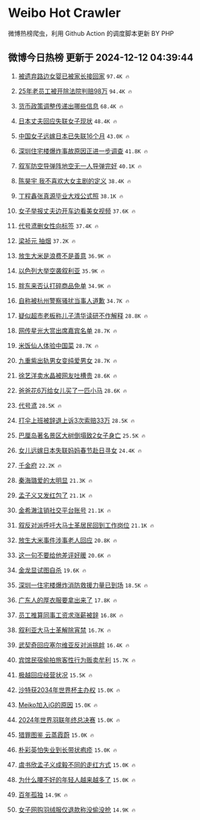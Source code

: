 # Weibo Hot Crawler 



微博热榜爬虫，利用 Github Action 的调度脚本更新 BY PHP 


## 微博今日热榜 更新于 2024-12-12 04:39:44 
1. [被遗弃路边女婴已被家长接回家](https://s.weibo.com/weibo?q=%23%E8%A2%AB%E9%81%97%E5%BC%83%E8%B7%AF%E8%BE%B9%E5%A5%B3%E5%A9%B4%E5%B7%B2%E8%A2%AB%E5%AE%B6%E9%95%BF%E6%8E%A5%E5%9B%9E%E5%AE%B6%23&t=31&band_rank=1&Refer=top) `97.4K 🔥` 

1. [25年老员工被开除法院判赔98万](https://s.weibo.com/weibo?q=%2325%E5%B9%B4%E8%80%81%E5%91%98%E5%B7%A5%E8%A2%AB%E5%BC%80%E9%99%A4%E6%B3%95%E9%99%A2%E5%88%A4%E8%B5%9498%E4%B8%87%23&t=31&band_rank=2&Refer=top) `94.4K 🔥` 

1. [货币政策调整传递出哪些信息](https://s.weibo.com/weibo?q=%23%E8%B4%A7%E5%B8%81%E6%94%BF%E7%AD%96%E8%B0%83%E6%95%B4%E4%BC%A0%E9%80%92%E5%87%BA%E5%93%AA%E4%BA%9B%E4%BF%A1%E6%81%AF%23&t=31&band_rank=3&Refer=top) `68.4K 🔥` 

1. [日本丈夫回应失联女子现状](https://s.weibo.com/weibo?q=%23%E6%97%A5%E6%9C%AC%E4%B8%88%E5%A4%AB%E5%9B%9E%E5%BA%94%E5%A4%B1%E8%81%94%E5%A5%B3%E5%AD%90%E7%8E%B0%E7%8A%B6%23&t=31&band_rank=4&Refer=top) `48.4K 🔥` 

1. [中国女子远嫁日本已失联16个月](https://s.weibo.com/weibo?q=%23%E4%B8%AD%E5%9B%BD%E5%A5%B3%E5%AD%90%E8%BF%9C%E5%AB%81%E6%97%A5%E6%9C%AC%E5%B7%B2%E5%A4%B1%E8%81%9416%E4%B8%AA%E6%9C%88%23&t=31&band_rank=5&Refer=top) `43.0K 🔥` 

1. [深圳住宅楼爆炸事故原因正进一步调查](https://s.weibo.com/weibo?q=%23%E6%B7%B1%E5%9C%B3%E4%BD%8F%E5%AE%85%E6%A5%BC%E7%88%86%E7%82%B8%E4%BA%8B%E6%95%85%E5%8E%9F%E5%9B%A0%E6%AD%A3%E8%BF%9B%E4%B8%80%E6%AD%A5%E8%B0%83%E6%9F%A5%23&t=31&band_rank=6&Refer=top) `41.8K 🔥` 

1. [叙军防空导弹阵地空无一人导弹完好](https://s.weibo.com/weibo?q=%23%E5%8F%99%E5%86%9B%E9%98%B2%E7%A9%BA%E5%AF%BC%E5%BC%B9%E9%98%B5%E5%9C%B0%E7%A9%BA%E6%97%A0%E4%B8%80%E4%BA%BA%E5%AF%BC%E5%BC%B9%E5%AE%8C%E5%A5%BD%23&t=31&band_rank=7&Refer=top) `40.1K 🔥` 

1. [陈昊宇 我不喜欢大女主剧的定义](https://s.weibo.com/weibo?q=%E9%99%88%E6%98%8A%E5%AE%87%20%E6%88%91%E4%B8%8D%E5%96%9C%E6%AC%A2%E5%A4%A7%E5%A5%B3%E4%B8%BB%E5%89%A7%E7%9A%84%E5%AE%9A%E4%B9%89&t=31&band_rank=8&Refer=top) `38.4K 🔥` 

1. [丁程鑫张真源毕业大戏公式照](https://s.weibo.com/weibo?q=%E4%B8%81%E7%A8%8B%E9%91%AB%E5%BC%A0%E7%9C%9F%E6%BA%90%E6%AF%95%E4%B8%9A%E5%A4%A7%E6%88%8F%E5%85%AC%E5%BC%8F%E7%85%A7&t=31&band_rank=9&Refer=top) `38.1K 🔥` 

1. [女子举报丈夫边开车边看美女视频](https://s.weibo.com/weibo?q=%23%E5%A5%B3%E5%AD%90%E4%B8%BE%E6%8A%A5%E4%B8%88%E5%A4%AB%E8%BE%B9%E5%BC%80%E8%BD%A6%E8%BE%B9%E7%9C%8B%E7%BE%8E%E5%A5%B3%E8%A7%86%E9%A2%91%23&t=31&band_rank=10&Refer=top) `37.6K 🔥` 

1. [代号鸢删女性向标签](https://s.weibo.com/weibo?q=%E4%BB%A3%E5%8F%B7%E9%B8%A2%E5%88%A0%E5%A5%B3%E6%80%A7%E5%90%91%E6%A0%87%E7%AD%BE&t=31&band_rank=11&Refer=top) `37.4K 🔥` 

1. [梁祯元 抽烟](https://s.weibo.com/weibo?q=%E6%A2%81%E7%A5%AF%E5%85%83%20%E6%8A%BD%E7%83%9F&t=31&band_rank=12&Refer=top) `37.2K 🔥` 

1. [放生大米是浪费不是善意](https://s.weibo.com/weibo?q=%23%E6%94%BE%E7%94%9F%E5%A4%A7%E7%B1%B3%E6%98%AF%E6%B5%AA%E8%B4%B9%E4%B8%8D%E6%98%AF%E5%96%84%E6%84%8F%23&t=31&band_rank=13&Refer=top) `36.9K 🔥` 

1. [以色列大举空袭叙利亚](https://s.weibo.com/weibo?q=%23%E4%BB%A5%E8%89%B2%E5%88%97%E5%A4%A7%E4%B8%BE%E7%A9%BA%E8%A2%AD%E5%8F%99%E5%88%A9%E4%BA%9A%23&t=31&band_rank=14&Refer=top) `35.9K 🔥` 

1. [胖东来否认打碎商品免单](https://s.weibo.com/weibo?q=%23%E8%83%96%E4%B8%9C%E6%9D%A5%E5%90%A6%E8%AE%A4%E6%89%93%E7%A2%8E%E5%95%86%E5%93%81%E5%85%8D%E5%8D%95%23&t=31&band_rank=15&Refer=top) `34.9K 🔥` 

1. [自称被杭州警察骚扰当事人道歉](https://s.weibo.com/weibo?q=%23%E8%87%AA%E7%A7%B0%E8%A2%AB%E6%9D%AD%E5%B7%9E%E8%AD%A6%E5%AF%9F%E9%AA%9A%E6%89%B0%E5%BD%93%E4%BA%8B%E4%BA%BA%E9%81%93%E6%AD%89%23&t=31&band_rank=16&Refer=top) `34.7K 🔥` 

1. [疑似超市老板称儿子清华读研不作解释](https://s.weibo.com/weibo?q=%23%E7%96%91%E4%BC%BC%E8%B6%85%E5%B8%82%E8%80%81%E6%9D%BF%E7%A7%B0%E5%84%BF%E5%AD%90%E6%B8%85%E5%8D%8E%E8%AF%BB%E7%A0%94%E4%B8%8D%E4%BD%9C%E8%A7%A3%E9%87%8A%23&t=31&band_rank=17&Refer=top) `28.8K 🔥` 

1. [网传星光大赏出席嘉宾名单](https://s.weibo.com/weibo?q=%23%E7%BD%91%E4%BC%A0%E6%98%9F%E5%85%89%E5%A4%A7%E8%B5%8F%E5%87%BA%E5%B8%AD%E5%98%89%E5%AE%BE%E5%90%8D%E5%8D%95%23&t=31&band_rank=18&Refer=top) `28.7K 🔥` 

1. [米饭仙人体验中国菜](https://s.weibo.com/weibo?q=%23%E7%B1%B3%E9%A5%AD%E4%BB%99%E4%BA%BA%E4%BD%93%E9%AA%8C%E4%B8%AD%E5%9B%BD%E8%8F%9C%23&t=31&band_rank=19&Refer=top) `28.7K 🔥` 

1. [九重紫出轨男女变纯爱男女](https://s.weibo.com/weibo?q=%E4%B9%9D%E9%87%8D%E7%B4%AB%E5%87%BA%E8%BD%A8%E7%94%B7%E5%A5%B3%E5%8F%98%E7%BA%AF%E7%88%B1%E7%94%B7%E5%A5%B3&t=31&band_rank=20&Refer=top) `28.7K 🔥` 

1. [徐艺洋卖水晶被网友吐槽贵](https://s.weibo.com/weibo?q=%23%E5%BE%90%E8%89%BA%E6%B4%8B%E5%8D%96%E6%B0%B4%E6%99%B6%E8%A2%AB%E7%BD%91%E5%8F%8B%E5%90%90%E6%A7%BD%E8%B4%B5%23&t=31&band_rank=21&Refer=top) `28.6K 🔥` 

1. [爸爸花6万给女儿买了一匹小马](https://s.weibo.com/weibo?q=%23%E7%88%B8%E7%88%B8%E8%8A%B16%E4%B8%87%E7%BB%99%E5%A5%B3%E5%84%BF%E4%B9%B0%E4%BA%86%E4%B8%80%E5%8C%B9%E5%B0%8F%E9%A9%AC%23&t=31&band_rank=22&Refer=top) `28.6K 🔥` 

1. [代号鸢](https://s.weibo.com/weibo?q=%E4%BB%A3%E5%8F%B7%E9%B8%A2&t=31&band_rank=23&Refer=top) `28.5K 🔥` 

1. [打伞上班被辞退上诉3次索赔33万](https://s.weibo.com/weibo?q=%23%E6%89%93%E4%BC%9E%E4%B8%8A%E7%8F%AD%E8%A2%AB%E8%BE%9E%E9%80%80%E4%B8%8A%E8%AF%893%E6%AC%A1%E7%B4%A2%E8%B5%9433%E4%B8%87%23&t=31&band_rank=24&Refer=top) `28.5K 🔥` 

1. [巴厘岛著名景区大树倒塌致2女子身亡](https://s.weibo.com/weibo?q=%23%E5%B7%B4%E5%8E%98%E5%B2%9B%E8%91%97%E5%90%8D%E6%99%AF%E5%8C%BA%E5%A4%A7%E6%A0%91%E5%80%92%E5%A1%8C%E8%87%B42%E5%A5%B3%E5%AD%90%E8%BA%AB%E4%BA%A1%23&t=31&band_rank=25&Refer=top) `25.5K 🔥` 

1. [女儿远嫁日本失联妈妈春节赴日寻女](https://s.weibo.com/weibo?q=%23%E5%A5%B3%E5%84%BF%E8%BF%9C%E5%AB%81%E6%97%A5%E6%9C%AC%E5%A4%B1%E8%81%94%E5%A6%88%E5%A6%88%E6%98%A5%E8%8A%82%E8%B5%B4%E6%97%A5%E5%AF%BB%E5%A5%B3%23&t=31&band_rank=26&Refer=top) `24.4K 🔥` 

1. [千金府](https://s.weibo.com/weibo?q=%E5%8D%83%E9%87%91%E5%BA%9C&t=31&band_rank=27&Refer=top) `22.2K 🔥` 

1. [秦海璐爱的太明显](https://s.weibo.com/weibo?q=%E7%A7%A6%E6%B5%B7%E7%92%90%E7%88%B1%E7%9A%84%E5%A4%AA%E6%98%8E%E6%98%BE&t=31&band_rank=28&Refer=top) `21.3K 🔥` 

1. [孟子义又发红包了](https://s.weibo.com/weibo?q=%23%E5%AD%9F%E5%AD%90%E4%B9%89%E5%8F%88%E5%8F%91%E7%BA%A2%E5%8C%85%E4%BA%86%23&t=31&band_rank=29&Refer=top) `21.1K 🔥` 

1. [金希澈注销社交平台账号](https://s.weibo.com/weibo?q=%23%E9%87%91%E5%B8%8C%E6%BE%88%E6%B3%A8%E9%94%80%E7%A4%BE%E4%BA%A4%E5%B9%B3%E5%8F%B0%E8%B4%A6%E5%8F%B7%23&t=31&band_rank=30&Refer=top) `21.1K 🔥` 

1. [叙反对派呼吁大马士革居民回到工作岗位](https://s.weibo.com/weibo?q=%23%E5%8F%99%E5%8F%8D%E5%AF%B9%E6%B4%BE%E5%91%BC%E5%90%81%E5%A4%A7%E9%A9%AC%E5%A3%AB%E9%9D%A9%E5%B1%85%E6%B0%91%E5%9B%9E%E5%88%B0%E5%B7%A5%E4%BD%9C%E5%B2%97%E4%BD%8D%23&t=31&band_rank=31&Refer=top) `21.1K 🔥` 

1. [放生大米事件涉事老人回应](https://s.weibo.com/weibo?q=%23%E6%94%BE%E7%94%9F%E5%A4%A7%E7%B1%B3%E4%BA%8B%E4%BB%B6%E6%B6%89%E4%BA%8B%E8%80%81%E4%BA%BA%E5%9B%9E%E5%BA%94%23&t=31&band_rank=32&Refer=top) `20.8K 🔥` 

1. [这一句不要给他差评好暖](https://s.weibo.com/weibo?q=%23%E8%BF%99%E4%B8%80%E5%8F%A5%E4%B8%8D%E8%A6%81%E7%BB%99%E4%BB%96%E5%B7%AE%E8%AF%84%E5%A5%BD%E6%9A%96%23&t=31&band_rank=33&Refer=top) `20.6K 🔥` 

1. [金龙显试图自杀](https://s.weibo.com/weibo?q=%23%E9%87%91%E9%BE%99%E6%98%BE%E8%AF%95%E5%9B%BE%E8%87%AA%E6%9D%80%23&t=31&band_rank=34&Refer=top) `19.6K 🔥` 

1. [深圳一住宅楼爆炸消防救援力量已到场](https://s.weibo.com/weibo?q=%23%E6%B7%B1%E5%9C%B3%E4%B8%80%E4%BD%8F%E5%AE%85%E6%A5%BC%E7%88%86%E7%82%B8%E6%B6%88%E9%98%B2%E6%95%91%E6%8F%B4%E5%8A%9B%E9%87%8F%E5%B7%B2%E5%88%B0%E5%9C%BA%23&t=31&band_rank=35&Refer=top) `18.5K 🔥` 

1. [广东人的厚衣服要拿出来了](https://s.weibo.com/weibo?q=%23%E5%B9%BF%E4%B8%9C%E4%BA%BA%E7%9A%84%E5%8E%9A%E8%A1%A3%E6%9C%8D%E8%A6%81%E6%8B%BF%E5%87%BA%E6%9D%A5%E4%BA%86%23&t=31&band_rank=36&Refer=top) `17.8K 🔥` 

1. [员工推算同事工资求涨薪被辞](https://s.weibo.com/weibo?q=%23%E5%91%98%E5%B7%A5%E6%8E%A8%E7%AE%97%E5%90%8C%E4%BA%8B%E5%B7%A5%E8%B5%84%E6%B1%82%E6%B6%A8%E8%96%AA%E8%A2%AB%E8%BE%9E%23&t=31&band_rank=37&Refer=top) `16.8K 🔥` 

1. [叙利亚大马士革解除宵禁](https://s.weibo.com/weibo?q=%23%E5%8F%99%E5%88%A9%E4%BA%9A%E5%A4%A7%E9%A9%AC%E5%A3%AB%E9%9D%A9%E8%A7%A3%E9%99%A4%E5%AE%B5%E7%A6%81%23&t=31&band_rank=38&Refer=top) `16.7K 🔥` 

1. [武契奇回应塞尔维亚反对派挑衅](https://s.weibo.com/weibo?q=%23%E6%AD%A6%E5%A5%91%E5%A5%87%E5%9B%9E%E5%BA%94%E5%A1%9E%E5%B0%94%E7%BB%B4%E4%BA%9A%E5%8F%8D%E5%AF%B9%E6%B4%BE%E6%8C%91%E8%A1%85%23&t=31&band_rank=39&Refer=top) `16.4K 🔥` 

1. [宾馆民宿偷拍旅客性行为贩卖牟利](https://s.weibo.com/weibo?q=%23%E5%AE%BE%E9%A6%86%E6%B0%91%E5%AE%BF%E5%81%B7%E6%8B%8D%E6%97%85%E5%AE%A2%E6%80%A7%E8%A1%8C%E4%B8%BA%E8%B4%A9%E5%8D%96%E7%89%9F%E5%88%A9%23&t=31&band_rank=40&Refer=top) `15.7K 🔥` 

1. [极越回应经营状况](https://s.weibo.com/weibo?q=%23%E6%9E%81%E8%B6%8A%E5%9B%9E%E5%BA%94%E7%BB%8F%E8%90%A5%E7%8A%B6%E5%86%B5%23&t=31&band_rank=41&Refer=top) `15.5K 🔥` 

1. [沙特获2034年世界杯主办权](https://s.weibo.com/weibo?q=%23%E6%B2%99%E7%89%B9%E8%8E%B72034%E5%B9%B4%E4%B8%96%E7%95%8C%E6%9D%AF%E4%B8%BB%E5%8A%9E%E6%9D%83%23&t=31&band_rank=42&Refer=top) `15.0K 🔥` 

1. [Meiko加入iG的原因](https://s.weibo.com/weibo?q=%23Meiko%E5%8A%A0%E5%85%A5iG%E7%9A%84%E5%8E%9F%E5%9B%A0%23&t=31&band_rank=43&Refer=top) `15.0K 🔥` 

1. [2024年世界羽联年终总决赛](https://s.weibo.com/weibo?q=%232024%E5%B9%B4%E4%B8%96%E7%95%8C%E7%BE%BD%E8%81%94%E5%B9%B4%E7%BB%88%E6%80%BB%E5%86%B3%E8%B5%9B%23&t=31&band_rank=44&Refer=top) `15.0K 🔥` 

1. [猎罪图鉴 云蒸霞蔚](https://s.weibo.com/weibo?q=%E7%8C%8E%E7%BD%AA%E5%9B%BE%E9%89%B4%20%E4%BA%91%E8%92%B8%E9%9C%9E%E8%94%9A&t=31&band_rank=45&Refer=top) `15.0K 🔥` 

1. [朴彩英怕失业到长带状疱疹](https://s.weibo.com/weibo?q=%23%E6%9C%B4%E5%BD%A9%E8%8B%B1%E6%80%95%E5%A4%B1%E4%B8%9A%E5%88%B0%E9%95%BF%E5%B8%A6%E7%8A%B6%E7%96%B1%E7%96%B9%23&t=31&band_rank=46&Refer=top) `15.0K 🔥` 

1. [虞书欣孟子义成毅不同的走红方式](https://s.weibo.com/weibo?q=%23%E8%99%9E%E4%B9%A6%E6%AC%A3%E5%AD%9F%E5%AD%90%E4%B9%89%E6%88%90%E6%AF%85%E4%B8%8D%E5%90%8C%E7%9A%84%E8%B5%B0%E7%BA%A2%E6%96%B9%E5%BC%8F%23&t=31&band_rank=47&Refer=top) `15.0K 🔥` 

1. [为什么腰不好的年轻人越来越多了](https://s.weibo.com/weibo?q=%23%E4%B8%BA%E4%BB%80%E4%B9%88%E8%85%B0%E4%B8%8D%E5%A5%BD%E7%9A%84%E5%B9%B4%E8%BD%BB%E4%BA%BA%E8%B6%8A%E6%9D%A5%E8%B6%8A%E5%A4%9A%E4%BA%86%23&t=31&band_rank=48&Refer=top) `15.0K 🔥` 

1. [百年孤独](https://s.weibo.com/weibo?q=%23%E7%99%BE%E5%B9%B4%E5%AD%A4%E7%8B%AC%23&t=31&band_rank=49&Refer=top) `14.9K 🔥` 

1. [女子网购羽绒服仅退款称没偷没抢](https://s.weibo.com/weibo?q=%23%E5%A5%B3%E5%AD%90%E7%BD%91%E8%B4%AD%E7%BE%BD%E7%BB%92%E6%9C%8D%E4%BB%85%E9%80%80%E6%AC%BE%E7%A7%B0%E6%B2%A1%E5%81%B7%E6%B2%A1%E6%8A%A2%23&t=31&band_rank=50&Refer=top) `14.9K 🔥` 


